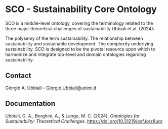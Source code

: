 # SCO - Sustainability Core Ontology

SCO is a middle-level ontology, covering the terminology related to the three major theoretical challenges of sustainability Ubbiali et al. (2024):

The polysemy of the term sustainability.
The relationship between sustainability and sustainable development.
The complexity underlying sustainability.
SCO is designed to be the pivotal resource upon which to harmonize and integrate top-level and domain ontologies regarding sustainability.


## Contact

Giorgio A. Ubbiali - Giorgio.Ubbiali@unimi.it


## Documentation

Ubbiali, G. A., Borghini, A., & Lange, M. C. (2024). *Ontologies for Sustainability: Theoretical Challenges*. https://doi.org/10.31219/osf.io/z8uqr 